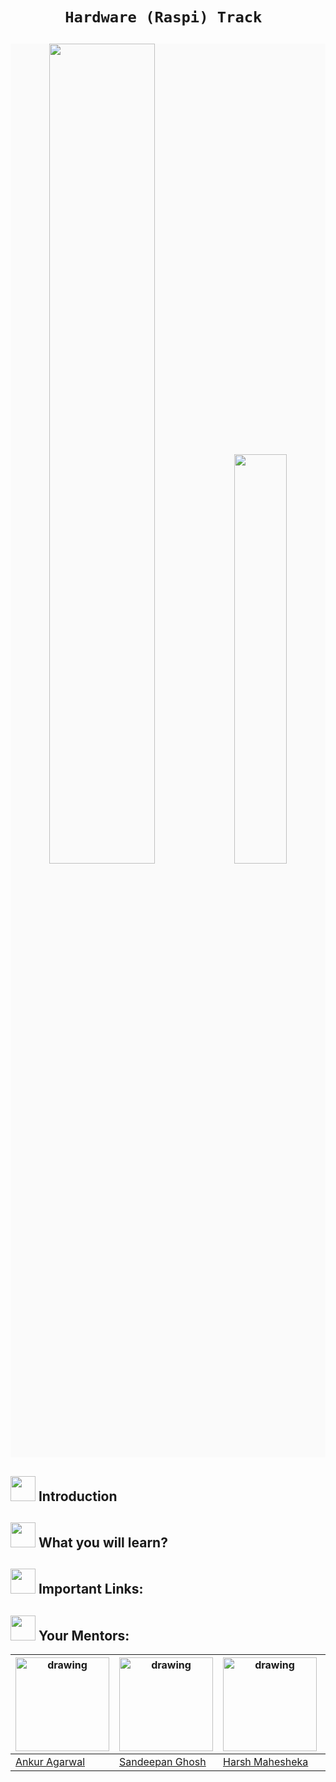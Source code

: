 <h1 align="center"> 
    
    Hardware (Raspi) Track 
</h1>

<p align="center" style="background-color: rgb(250,250,250)">
  <img src="https://user-images.githubusercontent.com/78701055/173235856-dde6fa0f-0d5b-4d53-a35f-ac12aff4b8eb.png" alt="" width="58%">
  <img src="https://user-images.githubusercontent.com/78701055/173236384-d4f5ee38-b371-4ce5-afdd-036fc87ba428.png" alt="" width="41%">
</p>

## <img src="https://user-images.githubusercontent.com/78701055/173236524-c7c6df39-3da3-4348-af9c-7c87dbbd774a.png" alt="" width="40"> Introduction

## <img src="https://user-images.githubusercontent.com/78701055/173236524-c7c6df39-3da3-4348-af9c-7c87dbbd774a.png" alt="" width="40"> What you will learn?

## <img src="https://user-images.githubusercontent.com/78701055/173236524-c7c6df39-3da3-4348-af9c-7c87dbbd774a.png" alt="" width="40"> Important Links:

## <img src="https://user-images.githubusercontent.com/78701055/173236524-c7c6df39-3da3-4348-af9c-7c87dbbd774a.png" alt="" width="40"> Your Mentors:
|<img src="https://avatars.githubusercontent.com/u/78701055?v=4" alt="drawing" width="150"/> | <img src="https://avatars.githubusercontent.com/u/88130555?v=4" alt="drawing" width="150"/> | <img src="https://avatars.githubusercontent.com/u/78502324?v=4" alt="drawing" width="150"/> |  <img src="https://avatars.githubusercontent.com/u/78599181?v=4" alt="drawing" width="150"/> | 
|--|--|--|--|
|[Ankur Agarwal](https://github.com/Ankur-Agrawal-ece20) |[Sandeepan Ghosh](https://github.com/san2130) |[Harsh Mahesheka](https://github.com/harshmahesheka) |[Raghavansh](https://github.com/raghavansh) |

